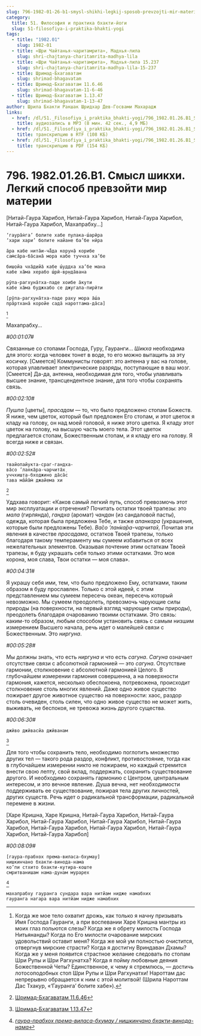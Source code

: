 ```yaml
---
slug: 796-1982-01-26-b1-smysl-shikhi-legkij-sposob-prevzojti-mir-materii
category:
  title: 51. Философия и практика бхакти-йоги
  slug: 51-filosofiya-i-praktika-bhakti-yogi
tags:
  - title: "1982.01"
    slug: 1982-01
  - title: «Шри Чайтанья-чаритамрита», Мадхья-лила
    slug: shri-chajtanya-charitamrita-madhya-lila
  - title: «Шри Чайтанья-чаритамрита», Мадхья-лила 15.237
    slug: shri-chajtanya-charitamrita-madhya-lila-15-237
  - title: Шримад-Бхагаватам
    slug: shrimad-bhagavatam
  - title: Шримад-Бхагаватам 11.6.46
    slug: shrimad-bhagavatam-11-6-46
  - title: Шримад-Бхагаватам 1.13.47
    slug: shrimad-bhagavatam-1-13-47
author: Шрила Бхакти Ракшак Шридхар Дев-Госвами Махарадж
links:
  - href: /dl/51._Filosofiya_i_praktika_bhakti-yogi/796_1982.01.26.B1_SridharMj_Smysl_shikhi_Legkiy_sposob_prevzoyti_mir_materii.mp3
    title: аудиозапись в MP3 (8 мин. 42 сек., 4,9 МБ)
  - href: /dl/51._Filosofiya_i_praktika_bhakti-yogi/796_1982.01.26.B1_SridharMj_Smysl_shikhi_Legkiy_sposob_prevzoyti_mir_materii.rtf
    title: транскрипцию в RTF (108 КБ)
  - href: /dl/51._Filosofiya_i_praktika_bhakti-yogi/796_1982.01.26.B1_SridharMj_Smysl_shikhi_Legkiy_sposob_prevzoyti_mir_materii.pdf
    title: транскрипцию в PDF (154 КБ)
---
```


# 796. 1982.01.26.B1. Смысл шикхи. Легкий способ превзойти мир материи

[Нитай-Гаура Харибол, Нитай-Гаура Харибол, Нитай-Гаура Харибол, Нитай-Гаура Харибол, Махапрабху…]

    ‘гаура̄н̇га’ болите хабе пулака-ш́арӣра
    ‘хари хари’ болите найане ба’бе нӣра

    а̄ра кабе нита̄и-ча̄̐да корун̣а̄ корибе
    сам̇са̄ра-ба̄сана̄ мора кабе туччха ха’бе

    биш̣ойа чха̄д̣ийа̄ кабе ш́уддха ха’бе мана
    кабе ха̄ма херабо ш́рӣ-вр̣нда̄вана

    рӯпа-рагхуна̄тха-паде хоибе а̄кути
    кабе ха̄ма буджхабо се джугала-пирӣти

    [рӯпа-рагхуна̄тха-паде раху мора а̄ш́а
    пра̄ртхана̄ коройе сада̄ нароттама-да̄са]
[^_ftn1]

Махапрабху…

*#00:01:07#*

Связанные со стопами Господа, Гуру, Гауранги… *Шикха* необходима для этого: когда человек тонет в воде, то его можно вытащить за эту косичку. [Смеется] Коммунисты говорят: это антенна у вас на голове, которая улавливает электрические разряды, поступающие в ваш мозг. [Смеется] Да-да, антенна, необходимая для того, чтобы улавливать высшее знание, трансцендентное знание, для того чтобы сохранять связь.

*#00:02:10#*

*Пушпа* [цветы], *прасадам* — то, что было предложено стопам Божеств. Я ниже, чем цветок, который был предложен Его стопам, и этот цветок я кладу на голову, он над моей головой, я ниже этого цветка. Я кладу этот цветок на голову, на высшую часть моего тела. Этот цветок предлагается стопам, Божественным стопам, и я кладу его на голову. Я всегда ниже и связан.

*#00:02:52#*

    твайопайукта-сраг-гандха-
    ва̄со ’лан̇ка̄ра-чарчита̄х̣
    уччхиш̣т̣а-бходжино да̄са̄с
    тава ма̄йа̄м̇ джайема хи
[^_ftn2]

Уддхава говорит: «Каков самый легкий путь, способ превозмочь этот мир эксплуатации и отречения? Почитать остатки твоей трапезы: это *мала* (гирлянда), *гандха* (аромат) *чандан* (из сандаловой пасты), одежда, которая была предложена Тебе, и также *аланкара* (украшения, которые были предложены Тебе). *Ва̄со ’лан̇ка̄ра-чарчита̄х̣.* Почитая эти явления в качестве *прасадама*, остатков Твоей трапезы, только благодаря такому темпераменту мы сумеем избавиться от всех нежелательных элементов. Оказывая почтение этим остаткам Твоей трапезы, я буду украшать себя только этими остатками. Это моя корона, моя слава, Твои остатки — моя слава».

*#00:04:31#*

Я украшу себя ими, тем, что было предложено Ему, остатками, таким образом я буду прославлен. Только с этой идеей, с этим представлением мы сумеем пересечь океан, пересечь который невозможно. Мы сумеем преодолеть, превозмочь чарующие силы природы (на поверхности, на первый взгляд чарующие силы природы), преодолеть благодаря очарованию твоими остатками. Это связь: каким-то образом, любым способом установить связь с самым низшим измерением Высшего начала, речь идет о малейшей связи с Божественным. Это *ниргуна*.

*#00:05:28#*

Мы должны знать, что есть *ниргуна* и что есть *сагуна*. *Сагуна* означает отсутствие связи с абсолютной гармонией — это *сагуна*. Отсутствие гармонии, столкновение с абсолютной гармонией Целого. В глубочайшем измерении гармония совершенна, а на поверхности гармония, кажется, несколько обеспокоена, потревожена, происходит столкновение столь многих явлений. Даже одно живое существо пожирает другое животное существо на поверхности: хаос, раздор столь очевиден, столь силен, что одно живое существо не может жить, выживать, не беспокоя, не тревожа жизнь другого существа.

*#00:06:30#*

    джӣво джӣвасйа джӣванам
[^_ftn3]

Для того чтобы сохранить тело, необходимо поглотить множество других тел — такого рода раздор, конфликт, противостояние, тогда как в глубочайшем измерении никто не пожираем, но каждый стремится внести свою лепту, свой вклад, поддержать, сохранить существование другого. И необходимо сохранять гармонию с Центром, центральным интересом, и это вечное явление. Душа вечна, нет необходимости поддерживать ее существование, пожирая тела других личностей, других существ. Речь идет о радикальной трансформации, радикальной перемене в жизни.

[Харе Кришна, Харе Кришна, Нитай-Гаура Харибол, Нитай-Гаура Харибол, Нитай-Гаура Харибол, Нитай-Гаура Харибол, Нитай-Гаура Харибол, Нитай-Гаура Харибол, Нитай-Гаура Харибол, Нитай-Гаура Харибол, Нитай-Гаура Харибол]

*#00:08:09#*

    [гаура-прабхох према-виласа-бхумау]
    нишкинчано бхакти-винода-нама
    ко’пи стхито бхакти-кутира-коште
    смритванишам нама-дунам мурарех
[^_ftn4]

    махапрабху гауранга сундара вара нитйам нидже намабхих
    гауранга нагара вара нитйам нидже намабхих



[^_ftn1]: Когда же мое тело охватит дрожь, как только я начну призывать Имя Господа Гауранги, а при воспевании Харе Кришна мантры из моих глаз польются слезы? Когда же я обрету милость Господа Нитьянанды? Когда по Его милости очарование мирских удовольствий оставит меня? Когда же мой ум полностью очистится, отвергнув мирские страсти? Когда я достигну Вриндаван Дхамы? Когда же у меня появится страстное желание следовать по стопам Шри Рупы и Шри Рагхунатха? Когда я пойму любовные деяния Божественной Четы? Единственное, к чему я стремлюсь, — достичь лотосоподобных стоп Шри Рупы и Шри Рагхунатхи! Нароттам дас непрерывно обращается к ним с этой молитвой! (Шрила Нароттам Дас Тхакур, «‘Гауранга’ болите хабе»).

[^_ftn2]: [Шримад-Бхагаватам 11.6.46](../notes/shrimad-bhagavatam/shrimad-bhagavatam-11-6-46.md)

[^_ftn3]: [Шримад-Бхагаватам 1.13.47](../notes/shrimad-bhagavatam/shrimad-bhagavatam-1-13-47.md)

[^_ftn4]: [*гаура-прабхох према-виласа-бхумау / нишкинчано бхакти-винода-нама*](../notes/shloka/gaura-prabhoh-prema-vilasa-bhumau.md)
